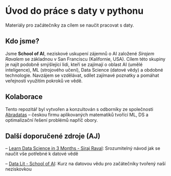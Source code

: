 # Úvod do práce s daty v pythonu

Materiály pro začátečníky za cílem se naučit pracovat s daty.

## Kdo jsme?

Jsme **School of AI**, neziskové uskupení zájemnů o AI založené *Sirajem Ravalem* se základnou v San Franciscu
(Kalifornie, USA). Cílem této skupiny je najít podobně smýšlející lidi, kteří se zajímají o oblast AI (umělé
inteligence), ML (strojového učení), Data Science (datové vědy) a obdobné technologie. Navzájem se vzdělávat, sdílet
zajímavé poznatky a pomáhat veřejnosti využitím pokroků ve vědě.

<!-- Každý je vítán. Najdeme místa konání schůzek a pravidelně se budeme scházet k diskusi, konaní přednášek a nebo vyučování témat souvisejících s AI / ML / ... Více na <www.theschool.ai> (v angličtině). -->

## Kolaborace

Tento repozitář byl vytvořen a konzultován s odborníky ze společnosti [Abradatas](https://www.abradatas.cz) – českou firmu
aplikovaných matematiků tvořící ML, DS a optimalizační řešení problémů napříč obory.

## Další doporučené zdroje (AJ)

– [Learn Data Science in 3 Months - Siraj Raval](https://github.com/llSourcell/Learn_Data_Science_in_3_Months): Srozumitelný návod jak se naučit vše potřebné k datové vědě

– [Data Lit - School of AI](https://www.theschool.ai/courses/data-lit/): Kurz na datovou vědu pro začátečníky tvořený naší neziskovkou
